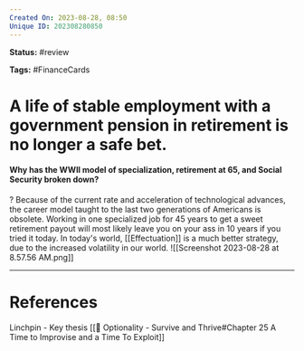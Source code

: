 ```yaml
---
Created On: 2023-08-28, 08:50
Unique ID: 202308280850
---
```

**Status:** #review 

**Tags:** #FinanceCards 

# A life of stable employment with a government pension in retirement is no longer a safe bet.

#### Why has the WWII model of specialization, retirement at 65, and   Social Security broken down?
?
Because of the current rate and acceleration of technological advances, the career model taught to the last two generations of Americans is obsolete. Working in one specialized job for 45 years to get a sweet retirement payout will most likely leave you on your ass in 10 years if you tried it today. 
In today's world, [[Effectuation]] is a much better strategy, due to the increased volatility in our world.
![[Screenshot 2023-08-28 at 8.57.56 AM.png]]





---
# References
Linchpin - Key thesis
[[📗 Optionality - Survive and Thrive#Chapter 25 A Time to Improvise and a Time To Exploit]]